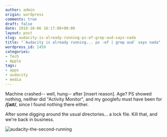 ```yaml
---
author: admin
origin: wordpress
comments: true
draft: false
date: 2018-10-06 16:17:00+00:00
layout: post
slug: audacity-is-already-running-ps-ef-grep-aud-says-nada
title: "`Audacity is already running... ps -ef | grep aud` says nada"
wordpress_id: 1459
categories:
- Tech
- Apple
tags:
- apps
- audacity
- media
---
```


Machine crashed-- well, hung-- after [insert reason]. Age?
PS showed nothing, neither did "Activity Monitor", and my googlefu must have been for **/ʃaɪt/**, since I found nothing there either.

After some digging around the usual directories... a lock file. Kill that, and we're back in business.

![audacity-the-second-running](/wp-uploads/2018-10-06-audacity-the-second-running.png)
